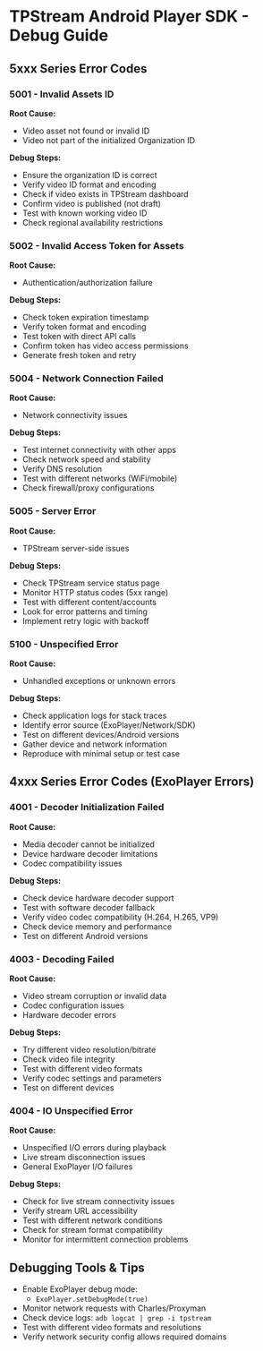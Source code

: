 # TPStream Android Player SDK - Debug Guide

## 5xxx Series Error Codes

### 5001 - Invalid Assets ID
**Root Cause:**
- Video asset not found or invalid ID
- Video not part of the initialized Organization ID

**Debug Steps:**
- Ensure the organization ID is correct
- Verify video ID format and encoding
- Check if video exists in TPStream dashboard
- Confirm video is published (not draft)
- Test with known working video ID
- Check regional availability restrictions

### 5002 - Invalid Access Token for Assets
**Root Cause:**
- Authentication/authorization failure

**Debug Steps:**
- Check token expiration timestamp
- Verify token format and encoding
- Test token with direct API calls
- Confirm token has video access permissions
- Generate fresh token and retry

### 5004 - Network Connection Failed
**Root Cause:**
- Network connectivity issues

**Debug Steps:**
- Test internet connectivity with other apps
- Check network speed and stability
- Verify DNS resolution
- Test with different networks (WiFi/mobile)
- Check firewall/proxy configurations

### 5005 - Server Error
**Root Cause:**
- TPStream server-side issues

**Debug Steps:**
- Check TPStream service status page
- Monitor HTTP status codes (5xx range)
- Test with different content/accounts
- Look for error patterns and timing
- Implement retry logic with backoff

### 5100 - Unspecified Error
**Root Cause:**
- Unhandled exceptions or unknown errors

**Debug Steps:**
- Check application logs for stack traces
- Identify error source (ExoPlayer/Network/SDK)
- Test on different devices/Android versions
- Gather device and network information
- Reproduce with minimal setup or test case

## 4xxx Series Error Codes (ExoPlayer Errors)

### 4001 - Decoder Initialization Failed
**Root Cause:**
- Media decoder cannot be initialized
- Device hardware decoder limitations
- Codec compatibility issues

**Debug Steps:**
- Check device hardware decoder support
- Test with software decoder fallback
- Verify video codec compatibility (H.264, H.265, VP9)
- Check device memory and performance
- Test on different Android versions

### 4003 - Decoding Failed
**Root Cause:**
- Video stream corruption or invalid data
- Codec configuration issues
- Hardware decoder errors

**Debug Steps:**
- Try different video resolution/bitrate
- Check video file integrity
- Test with different video formats
- Verify codec settings and parameters
- Test on different devices

### 4004 - IO Unspecified Error
**Root Cause:**
- Unspecified I/O errors during playback
- Live stream disconnection issues
- General ExoPlayer I/O failures

**Debug Steps:**
- Check for live stream connectivity issues
- Verify stream URL accessibility
- Test with different network conditions
- Check for stream format compatibility
- Monitor for intermittent connection problems

## Debugging Tools & Tips
- Enable ExoPlayer debug mode:
  - `ExoPlayer.setDebugMode(true)`
- Monitor network requests with Charles/Proxyman
- Check device logs: `adb logcat | grep -i tpstream`
- Test with different video formats and resolutions
- Verify network security config allows required domains
